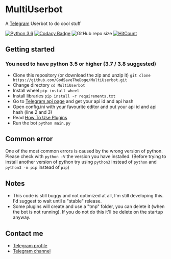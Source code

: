 # MultiUserbot
A [Telegram](https://telegram.me) Userbot to do cool stuff

[![Python 3.6](https://img.shields.io/badge/Python-3.6%20or%20newer-blue.svg)](https://www.python.org/downloads/release/python-360/)
[![Codacy Badge](https://app.codacy.com/project/badge/Grade/dec3fe46191d47fc8a5155406eef49af)](https://www.codacy.com/manual/GodSaveTheDoge/MultiUserbot)
![GitHub repo size](https://img.shields.io/github/repo-size/GodSaveTheDoge/MultiUserbot)
[![HitCount](http://hits.dwyl.com/GodSaveTheDoge/MultiUserbot.svg)](http://hits.dwyl.com/GodSaveTheDoge/MultiUserbot)

## Getting started

### You need to have python 3.5 or higher (3.7 / 3.8 suggested)

-   Clone this repository (or download the zip and unzip it) `git clone https://github.com/GodSaveTheDoge/MultiUserbot.git`
-   Change directory `cd MultiUserbot `
-   Install wheel `pip install wheel`
-   Install libraries `pip install -r requirements.txt`
-   Go to [Telegram api page](https://my.telegram.org/apps) and get your api id and api hash
-   Open config.ini with your favourite editor and put your api id and api hash (line 2 and 3)
-   Read [How To Use Plugins](plugins/HowToUsePlugins.md)
-   Run the bot `python main.py `

## Common error

One of the most common errors is caused by the wrong version of python. Please check with `python -V` the version you have installed.
(Before trying to install another version of python try using `python3` instead of `python` and `python3 -m pip` instead of `pip`)

## Notes

-   This code is still buggy and not optimized at all, I'm still developing this. I'd suggest to wait until a "stable" release.
-   Some plugins will create and use a "tmp" folder, you can delete it (when the bot is not running). If you do not do this it'll be delete on the startup anyway.

## Contact me

-   [Telegram profile](https://t.me/GodSaveTheDoge)
-   [Telegram channel](https://t.me/GodSaveTheBots)